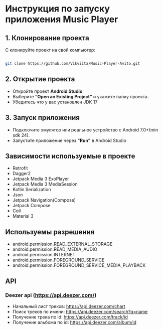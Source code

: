 # Инструкция по запуску приложения Music Player

## 1. Клонирование проекта 
С клонируйте проект на свой компьютер:
```sh

git clone https://github.com/Vikviita/Music-Player-Avito.git
```
## 2. Открытие проекта
- Откройте проект **Android Studio** 
- Выберите **“Open an Existing Project”** и укажите папку проекта.
- Убедитесь что у вас установлен JDK 17
## 3. Запуск приложения 
- Подключите эмулятор или реальное устройство с Android 7.0+(min sdk 24).
- Запустите приложение через **"Run"** в Android Studio




## Зависимости используемые в проекте
- Retrofit
- Dagger2
- Jetpack Media 3 ExoPlayer
- Jetpack Media 3 MediaSession
- Kotlin Serialization
- Json
- Jetpack Navigation(Compose)
- Jetpack Compose
- Coil 
- Material 3

## Используемы разрешения
- android.permission.READ_EXTERNAL_STORAGE
- android.permission.READ_MEDIA_AUDIO
- android.permission.INTERNET
- android.permission.FOREGROUND_SERVICE
- android.permission.FOREGROUND_SERVICE_MEDIA_PLAYBACK

## API
### Deezer api (https://api.deezer.com/)
- Начальный лист треков: https://api.deezer.com/chart
- Поиск треков по имени: https://api.deezer.com/search?q=name
- Получение трека по id: https://api.deezer.com/track/id
- Получение альбома по id: https://api.deezer.com/album/id
 
